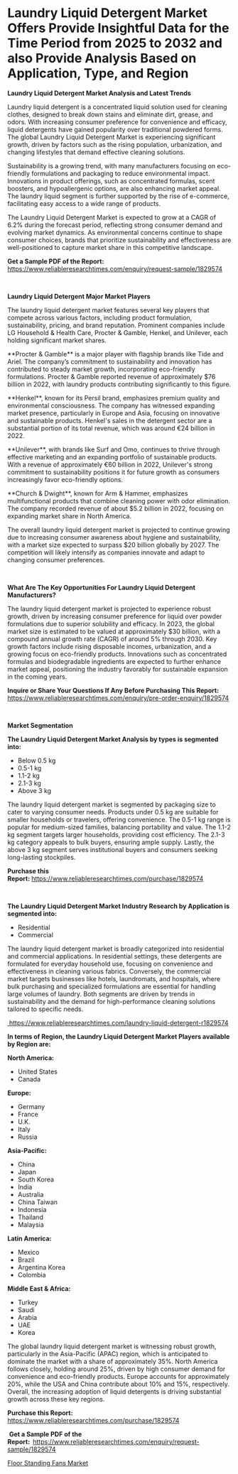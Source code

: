 <p><h1>Laundry Liquid Detergent Market Offers Provide Insightful Data for the Time Period from 2025 to 2032 and also Provide Analysis Based on Application, Type, and Region</h1></p><p><strong>Laundry Liquid Detergent Market Analysis and Latest Trends</strong></p>
<p><p>Laundry liquid detergent is a concentrated liquid solution used for cleaning clothes, designed to break down stains and eliminate dirt, grease, and odors. With increasing consumer preference for convenience and efficacy, liquid detergents have gained popularity over traditional powdered forms. The global Laundry Liquid Detergent Market is experiencing significant growth, driven by factors such as the rising population, urbanization, and changing lifestyles that demand effective cleaning solutions.</p><p>Sustainability is a growing trend, with many manufacturers focusing on eco-friendly formulations and packaging to reduce environmental impact. Innovations in product offerings, such as concentrated formulas, scent boosters, and hypoallergenic options, are also enhancing market appeal. The laundry liquid segment is further supported by the rise of e-commerce, facilitating easy access to a wide range of products.</p><p>The Laundry Liquid Detergent Market is expected to grow at a CAGR of 6.2% during the forecast period, reflecting strong consumer demand and evolving market dynamics. As environmental concerns continue to shape consumer choices, brands that prioritize sustainability and effectiveness are well-positioned to capture market share in this competitive landscape.</p></p>
<p><strong>Get a Sample PDF of the Report:&nbsp;</strong> <a href="https://www.reliableresearchtimes.com/enquiry/request-sample/1829574?utm_campaign=2284&utm_medium=2&utm_source=Github&utm_content=ia&utm_term=09022025&utm_id=laundry-liquid-detergent">https://www.reliableresearchtimes.com/enquiry/request-sample/1829574</a></p>
<p>&nbsp;</p>
<p><strong>Laundry Liquid Detergent Major Market Players</strong></p>
<p><p>The laundry liquid detergent market features several key players that compete across various factors, including product formulation, sustainability, pricing, and brand reputation. Prominent companies include LG Household & Health Care, Procter & Gamble, Henkel, and Unilever, each holding significant market shares.</p><p>**Procter & Gamble** is a major player with flagship brands like Tide and Ariel. The company’s commitment to sustainability and innovation has contributed to steady market growth, incorporating eco-friendly formulations. Procter & Gamble reported revenue of approximately $76 billion in 2022, with laundry products contributing significantly to this figure.</p><p>**Henkel**, known for its Persil brand, emphasizes premium quality and environmental consciousness. The company has witnessed expanding market presence, particularly in Europe and Asia, focusing on innovative and sustainable products. Henkel's sales in the detergent sector are a substantial portion of its total revenue, which was around €24 billion in 2022.</p><p>**Unilever**, with brands like Surf and Omo, continues to thrive through effective marketing and an expanding portfolio of sustainable products. With a revenue of approximately €60 billion in 2022, Unilever's strong commitment to sustainability positions it for future growth as consumers increasingly favor eco-friendly options.</p><p>**Church & Dwight**, known for Arm & Hammer, emphasizes multifunctional products that combine cleaning power with odor elimination. The company recorded revenue of about $5.2 billion in 2022, focusing on expanding market share in North America.</p><p>The overall laundry liquid detergent market is projected to continue growing due to increasing consumer awareness about hygiene and sustainability, with a market size expected to surpass $20 billion globally by 2027. The competition will likely intensify as companies innovate and adapt to changing consumer preferences.</p></p>
<p>&nbsp;</p>
<p><strong>What Are The Key Opportunities For Laundry Liquid Detergent Manufacturers?</strong></p>
<p><p>The laundry liquid detergent market is projected to experience robust growth, driven by increasing consumer preference for liquid over powder formulations due to superior solubility and efficacy. In 2023, the global market size is estimated to be valued at approximately $30 billion, with a compound annual growth rate (CAGR) of around 5% through 2030. Key growth factors include rising disposable incomes, urbanization, and a growing focus on eco-friendly products. Innovations such as concentrated formulas and biodegradable ingredients are expected to further enhance market appeal, positioning the industry favorably for sustainable expansion in the coming years.</p></p>
<p><strong>Inquire or Share Your Questions If Any Before Purchasing This Report:</strong> <a href="https://www.reliableresearchtimes.com/enquiry/pre-order-enquiry/1829574?utm_campaign=2284&utm_medium=2&utm_source=Github&utm_content=ia&utm_term=09022025&utm_id=laundry-liquid-detergent">https://www.reliableresearchtimes.com/enquiry/pre-order-enquiry/1829574</a></p>
<p>&nbsp;</p>
<p><strong>Market Segmentation</strong></p>
<p><strong>The Laundry Liquid Detergent Market Analysis by types is segmented into:</strong></p>
<p><ul><li>Below 0.5 kg</li><li>0.5-1 kg</li><li>1.1-2 kg</li><li>2.1-3 kg</li><li>Above 3 kg</li></ul></p>
<p><p>The laundry liquid detergent market is segmented by packaging size to cater to varying consumer needs. Products under 0.5 kg are suitable for smaller households or travelers, offering convenience. The 0.5-1 kg range is popular for medium-sized families, balancing portability and value. The 1.1-2 kg segment targets larger households, providing cost efficiency. The 2.1-3 kg category appeals to bulk buyers, ensuring ample supply. Lastly, the above 3 kg segment serves institutional buyers and consumers seeking long-lasting stockpiles.</p></p>
<p><strong>Purchase this Report:&nbsp;</strong><a href="https://www.reliableresearchtimes.com/purchase/1829574?utm_campaign=2284&utm_medium=2&utm_source=Github&utm_content=ia&utm_term=09022025&utm_id=laundry-liquid-detergent">https://www.reliableresearchtimes.com/purchase/1829574</a></p>
<p>&nbsp;</p>
<p><strong>The Laundry Liquid Detergent Market Industry Research by Application is segmented into:</strong></p>
<p><ul><li>Residential</li><li>Commercial</li></ul></p>
<p><p>The laundry liquid detergent market is broadly categorized into residential and commercial applications. In residential settings, these detergents are formulated for everyday household use, focusing on convenience and effectiveness in cleaning various fabrics. Conversely, the commercial market targets businesses like hotels, laundromats, and hospitals, where bulk purchasing and specialized formulations are essential for handling large volumes of laundry. Both segments are driven by trends in sustainability and the demand for high-performance cleaning solutions tailored to specific needs.</p></p>
<p><a href="https://www.reliableresearchtimes.com/laundry-liquid-detergent-r1829574?utm_campaign=2284&utm_medium=2&utm_source=Github&utm_content=ia&utm_term=09022025&utm_id=laundry-liquid-detergent">&nbsp;https://www.reliableresearchtimes.com/laundry-liquid-detergent-r1829574</a></p>
<p><strong>In terms of Region, the Laundry Liquid Detergent Market Players available by Region are:</strong></p>
<p>
    <p> <strong> North America: </strong>
        <ul>
            <li>United States</li>
            <li>Canada</li>
        </ul>
        </p> 
    <p> <strong> Europe: </strong>
        <ul>
            <li>Germany</li>
            <li>France</li>
            <li>U.K.</li>
            <li>Italy</li>
            <li>Russia</li>
        </ul>
        </p> 
    <p> <strong> Asia-Pacific: </strong>
        <ul>
            <li>China</li>
            <li>Japan</li>
            <li>South Korea</li>
            <li>India</li>
            <li>Australia</li>
            <li>China Taiwan</li>
            <li>Indonesia</li>
            <li>Thailand</li>
            <li>Malaysia</li>
        </ul>
        </p> 
    <p> <strong> Latin America: </strong>
        <ul>
            <li>Mexico</li>
            <li>Brazil</li>
            <li>Argentina Korea</li>
            <li>Colombia</li>
        </ul>
        </p> 
    <p> <strong> Middle East & Africa: </strong>
        <ul>
            <li>Turkey</li>
            <li>Saudi</li>
            <li>Arabia</li>
            <li>UAE</li>
            <li>Korea</li>
        </ul>
    </p>
    </p>
<p><p>The global laundry liquid detergent market is witnessing robust growth, particularly in the Asia-Pacific (APAC) region, which is anticipated to dominate the market with a share of approximately 35%. North America follows closely, holding around 25%, driven by high consumer demand for convenience and eco-friendly products. Europe accounts for approximately 20%, while the USA and China contribute about 10% and 15%, respectively. Overall, the increasing adoption of liquid detergents is driving substantial growth across these key regions.</p></p>
<p><strong>Purchase this Report: </strong><a href="https://www.reliableresearchtimes.com/purchase/1829574?utm_campaign=2284&utm_medium=2&utm_source=Github&utm_content=ia&utm_term=09022025&utm_id=laundry-liquid-detergent">https://www.reliableresearchtimes.com/purchase/1829574</a></p>
<p>&nbsp;<strong>Get a Sample PDF of the Report:&nbsp;&nbsp;</strong><a href="https://www.reliableresearchtimes.com/enquiry/request-sample/1829574?utm_campaign=2284&utm_medium=2&utm_source=Github&utm_content=ia&utm_term=09022025&utm_id=laundry-liquid-detergent">https://www.reliableresearchtimes.com/enquiry/request-sample/1829574</a></p>
<p><strong></strong></p>
<p><p><a href="https://github.com/ulyssacrayne00231/Market-Research-Report-List-1/blob/main/floor-standing-fans-market.md?utm_campaign=2284&utm_medium=2&utm_source=Github&utm_content=ia&utm_term=09022025&utm_id=laundry-liquid-detergent">Floor Standing Fans Market</a></p></p>